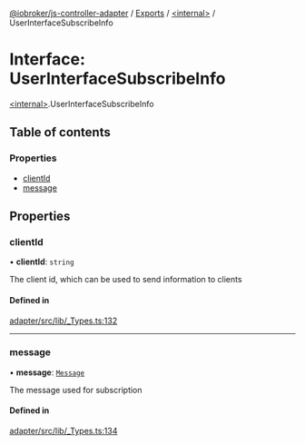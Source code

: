 [@iobroker/js-controller-adapter](../README.md) / [Exports](../modules.md) / [\<internal\>](../modules/internal_.md) / UserInterfaceSubscribeInfo

# Interface: UserInterfaceSubscribeInfo

[\<internal\>](../modules/internal_.md).UserInterfaceSubscribeInfo

## Table of contents

### Properties

- [clientId](internal_.UserInterfaceSubscribeInfo.md#clientid)
- [message](internal_.UserInterfaceSubscribeInfo.md#message)

## Properties

### clientId

• **clientId**: `string`

The client id, which can be used to send information to clients

#### Defined in

[adapter/src/lib/_Types.ts:132](https://github.com/ioBroker/ioBroker.js-controller/blob/8378eb65cafb11585b021f48b68d110664ca52a8/packages/adapter/src/lib/_Types.ts#L132)

___

### message

• **message**: [`Message`](internal_.Message.md)

The message used for subscription

#### Defined in

[adapter/src/lib/_Types.ts:134](https://github.com/ioBroker/ioBroker.js-controller/blob/8378eb65cafb11585b021f48b68d110664ca52a8/packages/adapter/src/lib/_Types.ts#L134)
